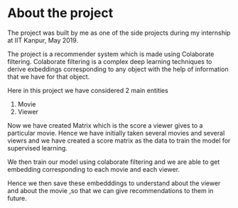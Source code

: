 # About the project
The project was built by me as one of the side projects during my internship at IIT Kanpur, May 2019.

The project is a recommender system which is made using Colaborate filtering.
Colaborate filtering is a complex deep learning techniques to derive exbeddings corresponding to any object with the help of information that we have for that object.

Here in this project we have considered 2 main entities
 1) Movie
 2) Viewer
 
Now we have created Matrix which is the score a viewer gives to a particular movie. Hence we have initially taken several movies and several viewrs and we have created
a score matrix as the data to train the model for supervised learning.

We then train our model using colaborate filtering and we are able to get embedding corresponding to each movie and each viewer.

Hence we then save these embedddings to understand about the viewer and about the movie ,so that we can give recommendations to them in future.
